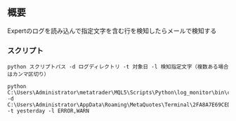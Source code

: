 ## 概要
Expertのログを読み込んで指定文字を含む行を検知したらメールで検知する

### スクリプト
`python スクリプトパス -d ログディレクトリ -t 対象日 -l 検知指定文字（複数ある場合はカンマ区切り）`
```
python C:\Users\Administrator\metatrader\MQL5\Scripts\Python\log_monitor\bin\check_log_file.py -d C:\Users\Administrator\AppData\Roaming\MetaQuotes\Terminal\2FA8A7E69CED7DC259B1AD86A247F675\MQL5\Logs -t yesterday -l ERROR,WARN
```